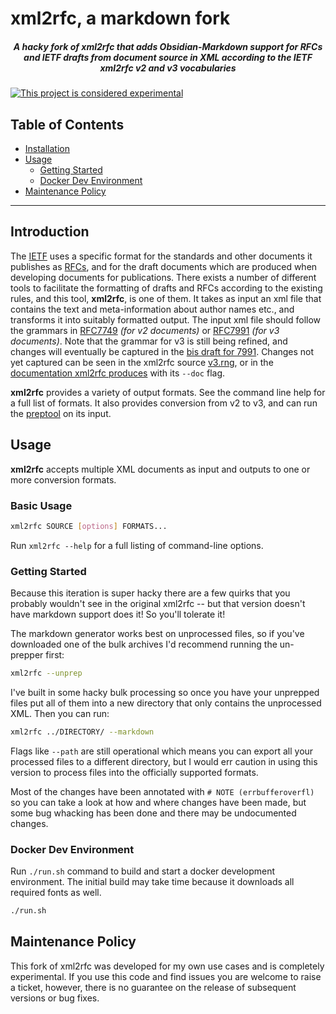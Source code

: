 # xml2rfc, a markdown fork


<div align="center">

##### A hacky fork of xml2rfc that adds Obsidian-Markdown support for RFCs and IETF drafts from document source in XML according to the IETF xml2rfc v2 and v3 vocabularies

</div>

[![This project is considered experimental](https://img.shields.io/badge/Status-experimental-red.svg)](https://www.arp242.net/status/experimental)

## Table of Contents

- [Installation](#installation)
- [Usage](#usage)
  - [Getting Started](#getting-started)
  - [Docker Dev Environment](#docker-dev-environment)
- [Maintenance Policy](#maintenance-policy)

---

## Introduction

The [IETF] uses a specific format for the standards and other documents it publishes as [RFCs], and for the draft 
documents which are produced when developing documents for publications. There exists a number of different tools to 
facilitate the formatting of drafts and RFCs according to the existing rules, and this tool, **xml2rfc**, is one of 
them. It takes as input an xml file that contains the text and meta-information about author names etc., and transforms 
it into suitably formatted output. The input xml file should follow the grammars in [RFC7749] *(for v2 documents)* or 
[RFC7991] *(for v3 documents)*. Note that the grammar for v3 is still being refined, and changes will eventually be 
captured in the [bis draft for 7991]. Changes not yet captured can be seen in the xml2rfc source [v3.rng], or in 
the [documentation xml2rfc produces] with its `--doc` flag.

**xml2rfc** provides a variety of output formats. See the command line help for a full list of formats. It also 
provides conversion from v2 to v3, and can run the [preptool] on its input.

## Usage

**xml2rfc** accepts multiple XML documents as input and outputs to one or more conversion formats.

### Basic Usage

```sh
xml2rfc SOURCE [options] FORMATS...
```

Run `xml2rfc --help` for a full listing of command-line options.

### Getting Started

Because this iteration is super hacky there are a few quirks that you probably wouldn't see in the original xml2rfc 
-- but that version doesn't have markdown support does it! So you'll tolerate it!

The markdown generator works best on unprocessed files, so if you've downloaded one of the bulk archives I'd 
recommend running the un-prepper first:

```sh
xml2rfc --unprep
```

I've built in some hacky bulk processing so once you have your unprepped files put all of them into a new directory 
that only contains the unprocessed XML. Then you can run:

```sh
xml2rfc ../DIRECTORY/ --markdown
```

Flags like `--path` are still operational which means you can export all your processed files to a different 
directory, but I would err caution in using this version to process files into the officially supported formats.

Most of the changes have been annotated with `# NOTE (errbufferoverfl)` so you can take a look at how and where 
changes have been made, but some bug whacking has been done and there may be undocumented changes.

### Docker Dev Environment

Run `./run.sh` command to build and start a docker development environment.
The initial build may take time because it downloads all required fonts as well.

```sh
./run.sh
```

## Maintenance Policy

This fork of xml2rfc was developed for my own use cases and is completely experimental. If you use this code and 
find issues you are welcome to raise a ticket, however, there is no guarantee on the release of subsequent versions 
or bug fixes.

[IETF]: https://www.ietf.org/
[RFCs]: https://www.rfc-editor.org/
[RFC7749]: https://www.rfc-editor.org/info/rfc7749
[RFC7991]: https://www.rfc-editor.org/info/rfc7991
[bis draft for 7991]: https://datatracker.ietf.org/doc/draft-iab-rfc7991bis/
[v3.rng]: xml2rfc/data/v3.rng
[documentation xml2rfc produces]: https://ietf-tools.github.io/xml2rfc/
[preptool]: https://www.rfc-editor.org/info/rfc7998
[WeasyPrint]: https://weasyprint.org/
[WeasyPrint Docs]: https://doc.courtbouillon.org/weasyprint/stable/first_steps.html
